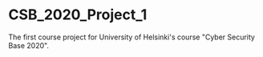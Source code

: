 # CSB_2020_Project_1

The first course project for University of Helsinki's course "Cyber Security Base 2020".

